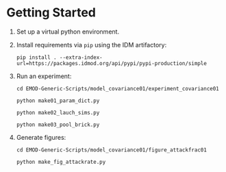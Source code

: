 # Getting Started

1. Set up a virtual python environment.

2. Install requirements via `pip` using the IDM artifactory:

    `pip install . --extra-index-url=https://packages.idmod.org/api/pypi/pypi-production/simple`

3. Run an experiment:

    `cd EMOD-Generic-Scripts/model_covariance01/experiment_covariance01`

    `python make01_param_dict.py`

    `python make02_lauch_sims.py`

    `python make03_pool_brick.py`

4. Generate figures:

    `cd EMOD-Generic-Scripts/model_covariance01/figure_attackfrac01`

    `python make_fig_attackrate.py`
